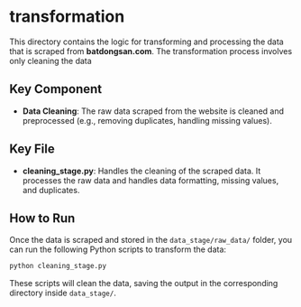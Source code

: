 # transformation

This directory contains the logic for transforming and processing the data that is scraped from **batdongsan.com**. The transformation process involves only cleaning the data

## Key Component

- **Data Cleaning**: The raw data scraped from the website is cleaned and preprocessed (e.g., removing duplicates, handling missing values).

## Key File

- **cleaning_stage.py**: Handles the cleaning of the scraped data. It processes the raw data and handles data formatting, missing values, and duplicates.

## How to Run

Once the data is scraped and stored in the `data_stage/raw_data/` folder, you can run the following Python scripts to transform the data:

```bash
python cleaning_stage.py
```

These scripts will clean the data, saving the output in the corresponding directory inside `data_stage/`.



